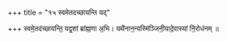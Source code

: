 +++
title = "१५ स्वमेतदच्छायन्ति यद्"

+++
स्वमे॒तद॑च्छायन्ति॒ यद्व॒शां ब्रा॑ह्म॒णा अ॒भि। यथै॑नान॒न्यस्मि॑ञ्जिनी॒यादे॒वास्या॑ नि॒रोध॑नम् ॥
